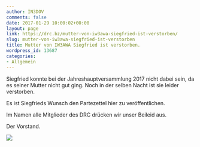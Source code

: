 ```yaml
---
author: IN3DOV
comments: false
date: 2017-01-29 10:00:02+00:00
layout: page
link: https://drc.bz/mutter-von-iw3awa-siegfried-ist-verstorben/
slug: mutter-von-iw3awa-siegfried-ist-verstorben
title: Mutter von IW3AWA Siegfried ist verstorben.
wordpress_id: 13687
categories:
- Allgemein
---
```


Siegfried konnte bei der Jahreshauptversammlung 2017 nicht dabei sein, da es seiner Mutter nicht gut ging. Noch in der selben Nacht ist sie leider verstorben.

Es ist Siegfrieds Wunsch den Partezettel hier zu veröffentlichen.

Im Namen alle Mitglieder des DRC drücken wir unser Beileid aus.

Der Vorstand.

[![](https://drc.bz/wp-content/uploads/2017/01/2017-01-29-PHOTO-00000139.jpg)](https://drc.bz/mutter-von-iw3awa-siegfried-ist-verstorben/2017-01-29-photo-00000139/)






